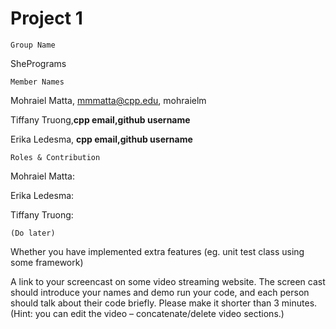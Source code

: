 # Project 1
 
    Group Name
ShePrograms

    Member Names
Mohraiel Matta, mmmatta@cpp.edu, mohraielm

Tiffany Truong,**cpp email,github username**

Erika Ledesma, **cpp email,github username**

    Roles & Contribution

Mohraiel Matta:

Erika Ledesma:

Tiffany Truong:


    (Do later)

Whether you have implemented extra features (eg. unit test class using some framework)

A link to your screencast on some video streaming website. The screen cast should introduce your names and demo run your code, and each person should talk about their code briefly. Please make it shorter than 3 minutes. (Hint: you can edit the video – concatenate/delete video sections.)

